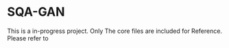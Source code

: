 # SQA-GAN
This is a in-progress project. Only The core files are included for Reference. Please refer to 
